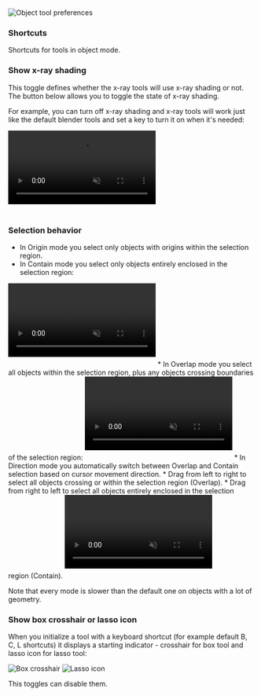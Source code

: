 #

![Object tool preferences](/images/object_tool_prefs.png "Object tool preferences")

### Shortcuts
Shortcuts for tools in object mode.

### Show x-ray shading
This toggle defines whether the x-ray tools will use x-ray shading or not. 
The button below allows you to toggle the state of x-ray shading.

For example, you can turn off x-ray shading and x-ray tools will work just like the default blender tools
and set a key to turn it on when it's needed:

<video style="padding-bottom: 20px" controls autoplay muted loop>
  <source src="/videos/object_show_xray.mp4" type="video/mp4">
Your browser does not support the video tag.
</video>

### Selection behavior

* In Origin mode you select only objects with origins within the selection region.
* In Contain mode you select only objects entirely enclosed in the selection region:
<video style="padding-bottom: 20px" controls autoplay muted loop>
  <source src="/videos/object_select_contain.mp4" type="video/mp4">
Your browser does not support the video tag.
</video>
* In Overlap mode you select all objects within the selection region, plus any objects
crossing boundaries of the selection region:
<video style="padding-bottom: 20px" controls autoplay muted loop>
  <source src="/videos/object_select_overlap.mp4" type="video/mp4">
Your browser does not support the video tag.
</video>
* In Direction mode you automatically switch between Overlap and Contain selection based on cursor movement direction. 
    * Drag from left to right to select all objects crossing or within the selection region (Overlap).
    * Drag from right to left to select all objects entirely enclosed in the selection region (Contain).

<video style="padding-bottom: 20px" controls autoplay muted loop>
  <source src="/videos/object_select_direction.mp4" type="video/mp4">
Your browser does not support the video tag.
</video>

Note that every mode is slower than the default one on objects with a lot of geometry.

### Show box crosshair or lasso icon 
When you initialize a tool with a keyboard shortcut (for example default B, C, L shortcuts) it displays a starting
indicator - crosshair for box tool and lasso icon for lasso tool: 

![Box crosshair](/images/box_crosshair.png "Box crosshair") ![Lasso icon](/images/lasso_icon.png "Lasso icon")

This toggles can disable them.